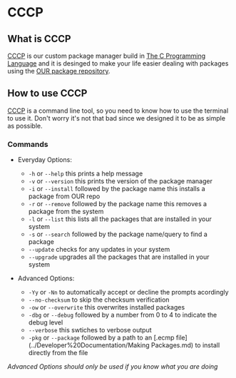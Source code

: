 # CCCP

## What is CCCP

[CCCP](https://github.com/Soviet-Linux/CCCP) is our custom package manager build in [The C Programming Language](https://en.wikipedia.org/wiki/C_(programming_language)) 
and it is desinged to make your life easier dealing with packages using the [OUR package repository](https://github.com/Soviet-Linux/OUR).

## How to use CCCP

[CCCP](https://github.com/Soviet-Linux/CCCP) is a command line tool, so you need to know how to use the terminal to use it. Don't worry it's not that bad since we designed 
it to be as simple as possible.

### Commands

- Everyday Options:
    - `-h` or `--help` this prints a help message
    - `-v` or `--version` this prints the version of the package manager
    - `-i` or `--install` followed by the package name this installs a package from OUR repo
    - `-r` or `--remove` followed by the package name this removes a package from the system
    - `-l` or `--list` this lists all the packages that are installed in your system
    - `-s` or `--search` followed by the package name/query to find a package
    - `--update` checks for any updates in your system
    - `--upgrade` upgrades all the packages that are installed in your system

- Advanced Options:
    -  `-Yy` or `-Nn` to automatically accept or decline the prompts acordingly
    -  `--no-checksum` to skip the checksum verification
    -  `-ow` or `--overwrite` this overwrites installed packages
    -  `-dbg` or `--debug` followed by a number from 0 to 4 to indicate the debug level
    -  `--verbose` this swtiches to verbose output
    -  `-pkg` or `--package` followed by a path to an [.ecmp file](../Developer%20Documentation/Making Packages.md) to install directly from the file

*Advanced Options should only be used if you know what you are doing*
